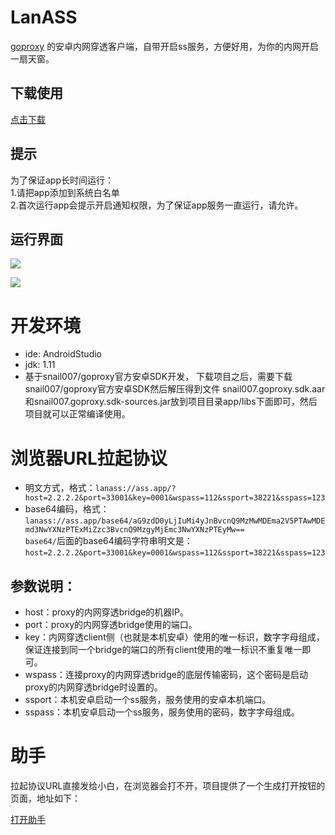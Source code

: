 # LanASS
[goproxy](https://github.com/snail007/goproxy) 的安卓内网穿透客户端，自带开启ss服务，方便好用，为你的内网开启一扇天窗。

## 下载使用

[点击下载](https://github.com/snail007/lanass/releases)

## 提示
为了保证app长时间运行：  
1.请把app添加到系统白名单   
2.首次运行app会提示开启通知权限，为了保证app服务一直运行，请允许。  

## 运行界面

![](https://github.com/snail007/lanass/blob/master/snapshot/1.png?raw=true)

![](https://github.com/snail007/lanass/blob/master/snapshot/2.png?raw=true)

# 开发环境
- ide: AndroidStudio
- jdk: 1.11
- 基于snail007/goproxy官方安卓SDK开发， 下载项目之后，需要下载snail007/goproxy官方安卓SDK然后解压得到文件 snail007.goproxy.sdk.aar和snail007.goproxy.sdk-sources.jar放到项目目录app/libs下面即可，然后项目就可以正常编译使用。

# 浏览器URL拉起协议
- 明文方式，格式：`lanass://ass.app/?host=2.2.2.2&port=33001&key=0001&wspass=112&ssport=38221&sspass=123`
- base64编码，格式：`lanass://ass.app/base64/aG9zdD0yLjIuMi4yJnBvcnQ9MzMwMDEma2V5PTAwMDEmd3NwYXNzPTExMiZzc3BvcnQ9MzgyMjEmc3NwYXNzPTEyMw==`  
  `base64/`后面的base64编码字符串明文是：`host=2.2.2.2&port=33001&key=0001&wspass=112&ssport=38221&sspass=123`
## 参数说明：
- host：proxy的内网穿透bridge的机器IP。
- port：proxy的内网穿透bridge使用的端口。
- key：内网穿透client侧（也就是本机安卓）使用的唯一标识，数字字母组成，保证连接到同一个bridge的端口的所有client使用的唯一标识不重复唯一即可。
- wspass：连接proxy的内网穿透bridge的底层传输密码，这个密码是启动proxy的内网穿透bridge时设置的。
- ssport：本机安卓启动一个ss服务，服务使用的安卓本机端口。
- sspass：本机安卓启动一个ss服务，服务使用的密码，数字字母组成。

# 助手
拉起协议URL直接发给小白，在浏览器会打不开，项目提供了一个生成打开按钮的页面，地址如下：

[打开助手](https://snail007.host900.com/lanass/generate.html)
